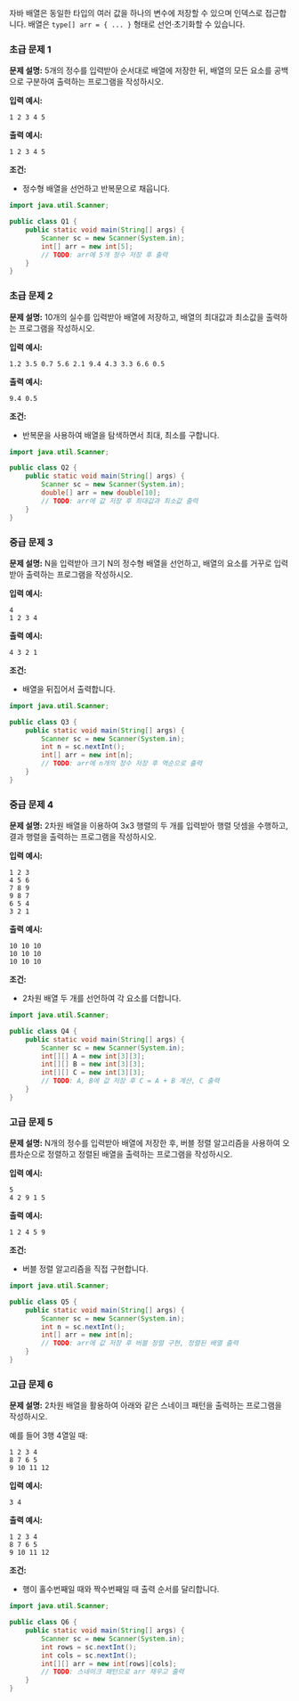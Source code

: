 자바 배열은 동일한 타입의 여러 값을 하나의 변수에 저장할 수 있으며 인덱스로 접근합니다. 배열은 `type[] arr = { ... }` 형태로 선언·초기화할 수 있습니다.

### 초급 문제 1

**문제 설명:** 5개의 정수를 입력받아 순서대로 배열에 저장한 뒤, 배열의 모든 요소를 공백으로 구분하여 출력하는 프로그램을 작성하시오.

**입력 예시:**

```
1 2 3 4 5
```

**출력 예시:**

```
1 2 3 4 5
```

**조건:**

- 정수형 배열을 선언하고 반복문으로 채웁니다.

```java
import java.util.Scanner;

public class Q1 {
    public static void main(String[] args) {
        Scanner sc = new Scanner(System.in);
        int[] arr = new int[5];
        // TODO: arr에 5개 정수 저장 후 출력
    }
}
```

### 초급 문제 2

**문제 설명:** 10개의 실수를 입력받아 배열에 저장하고, 배열의 최대값과 최소값을 출력하는 프로그램을 작성하시오.

**입력 예시:**

```
1.2 3.5 0.7 5.6 2.1 9.4 4.3 3.3 6.6 0.5
```

**출력 예시:**

```
9.4 0.5
```

**조건:**

- 반복문을 사용하여 배열을 탐색하면서 최대, 최소를 구합니다.

```java
import java.util.Scanner;

public class Q2 {
    public static void main(String[] args) {
        Scanner sc = new Scanner(System.in);
        double[] arr = new double[10];
        // TODO: arr에 값 저장 후 최대값과 최소값 출력
    }
}
```

### 중급 문제 3

**문제 설명:** N을 입력받아 크기 N의 정수형 배열을 선언하고, 배열의 요소를 거꾸로 입력받아 출력하는 프로그램을 작성하시오.

**입력 예시:**

```
4
1 2 3 4
```

**출력 예시:**

```
4 3 2 1
```

**조건:**

- 배열을 뒤집어서 출력합니다.

```java
import java.util.Scanner;

public class Q3 {
    public static void main(String[] args) {
        Scanner sc = new Scanner(System.in);
        int n = sc.nextInt();
        int[] arr = new int[n];
        // TODO: arr에 n개의 정수 저장 후 역순으로 출력
    }
}
```

### 중급 문제 4

**문제 설명:** 2차원 배열을 이용하여 3x3 행렬의 두 개를 입력받아 행렬 덧셈을 수행하고, 결과 행렬을 출력하는 프로그램을 작성하시오.

**입력 예시:**

```
1 2 3
4 5 6
7 8 9
9 8 7
6 5 4
3 2 1
```

**출력 예시:**

```
10 10 10
10 10 10
10 10 10
```

**조건:**

- 2차원 배열 두 개를 선언하여 각 요소를 더합니다.

```java
import java.util.Scanner;

public class Q4 {
    public static void main(String[] args) {
        Scanner sc = new Scanner(System.in);
        int[][] A = new int[3][3];
        int[][] B = new int[3][3];
        int[][] C = new int[3][3];
        // TODO: A, B에 값 저장 후 C = A + B 계산, C 출력
    }
}
```

### 고급 문제 5

**문제 설명:** N개의 정수를 입력받아 배열에 저장한 후, 버블 정렬 알고리즘을 사용하여 오름차순으로 정렬하고 정렬된 배열을 출력하는 프로그램을 작성하시오.

**입력 예시:**

```
5
4 2 9 1 5
```

**출력 예시:**

```
1 2 4 5 9
```

**조건:**

- 버블 정렬 알고리즘을 직접 구현합니다.

```java
import java.util.Scanner;

public class Q5 {
    public static void main(String[] args) {
        Scanner sc = new Scanner(System.in);
        int n = sc.nextInt();
        int[] arr = new int[n];
        // TODO: arr에 값 저장 후 버블 정렬 구현, 정렬된 배열 출력
    }
}
```

### 고급 문제 6

**문제 설명:** 2차원 배열을 활용하여 아래와 같은 스네이크 패턴을 출력하는 프로그램을 작성하시오.

예를 들어 3행 4열일 때:

```
1 2 3 4
8 7 6 5
9 10 11 12
```

**입력 예시:**

```
3 4
```

**출력 예시:**

```
1 2 3 4
8 7 6 5
9 10 11 12
```

**조건:**

- 행이 홀수번째일 때와 짝수번째일 때 출력 순서를 달리합니다.

```java
import java.util.Scanner;

public class Q6 {
    public static void main(String[] args) {
        Scanner sc = new Scanner(System.in);
        int rows = sc.nextInt();
        int cols = sc.nextInt();
        int[][] arr = new int[rows][cols];
        // TODO: 스네이크 패턴으로 arr 채우고 출력
    }
}
```
